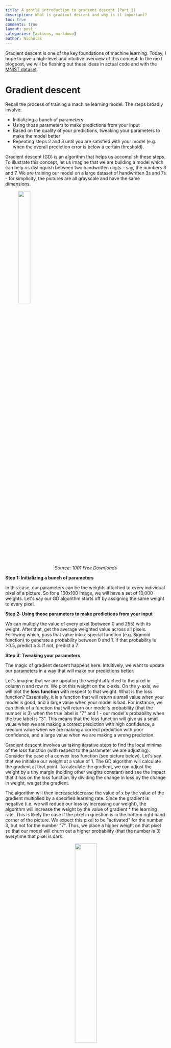 ```yaml
---
title: A gentle introduction to gradient descent (Part 1)
description: What is gradient descent and why is it important? 
toc: true
comments: true
layout: post
categories: [actions, markdown]
author: Nicholas
---
```


Gradient descent is one of the key foundations of machine learning. Today, I hope to give a high-level and intuitive overview of this concept.
In the next blogpost, we will be fleshing out these ideas in actual code and with the <a href="https://en.wikipedia.org/wiki/MNIST_database">MNIST dataset</a>.

# Gradient descent
Recall the process of training a machine learning model. The steps broadly involve:
- Initializing a bunch of parameters
- Using those parameters to make predictions from your input
- Based on the quality of your predictions, tweaking your parameters to make the model better
- Repeating steps 2 and 3 until you are satisfied with your model (e.g. when the overall prediction error is below a certain threshold).

Gradient descent (GD) is an algorithm that helps us accomplish these steps.
To illustrate this concept, let us imagine that we are building a model which can help us distinguish between two handwritten digits - say, the numbers 3 and 7.
We are training our model on a large dataset of handwritten 3s and 7s - for simplicity, the pictures are all grayscale and have the same dimensions.

<figure>
<img src="images/handwritten37.png" width="30%">
<figcaption align = "center"><em>Source: 1001 Free Downloads</em></figcaption>
</figure>

**Step 1: Initializing a bunch of parameters**

In this case, our parameters can be the weights attached to every individual pixel of a picture. So for a 100x100 image, we will have a set of 10,000 weights.
Let's say our GD algorithm starts off by assigning the same weight to every pixel.

**Step 2: Using those parameters to make predictions from your input**

We can multiply the value of every pixel (between 0 and 255) with its weight. After that, get the average weighted value across all pixels.
Following which, pass that value into a special function (e.g. Sigmoid function) to generate a probability between 0 and 1.
If that probability is >0.5, predict a 3. If not, predict a 7.

**Step 3: Tweaking your parameters**

The magic of gradient descent happens here. Intuitively, we want to update our parameters in a way that will make our predictions better.

Let's imagine that we are updating the weight attached to the pixel in column n and row m. We plot this weight on the x-axis.
On the y-axis, we will plot the **loss function** with respect to that weight. What is the loss function?
Essentially, it is a function that will return a small value when your model is good, and a large value when your model is bad.
For instance, we can think of a function that will return our model's probability (that the number is 3) when the true label is "7" and 1 - our model's probability when the true
label is "3". This means that the loss function will give us a small value when we are making a correct prediction with high confidence, a medium value when we are
making a correct prediction with poor confidence, and a large value when we are making a wrong prediction.

Gradient descent involves us taking iterative steps to find the local minima of the loss function (with respect to the parameter we are adjusting).
Consider the case of a convex loss function (see picture below). Let's say that we initialize our weight at a value of 1. The GD algorithm will calculate the gradient at that point.
To calculate the gradient, we can adjust the weight by a tiny margin (holding other weights constant) and see the impact that it has on the loss function.
By dividing the change in loss by the change in weight, we get the gradient.

The algorithm will then increase/decrease the value of x by the value of the gradient multiplied by a specified learning rate. Since the gradient is negative (i.e. we will
reduce our loss by increasing our weight), the algorithm will increase the weight by the value of gradient * the learning rate. This is likely the case if the pixel in question is
in the bottom right hand corner of the picture. We expect this pixel to be "activated" for the number 3, but not for the number "7". Thus, we place a higher weight
on that pixel so that our model will churn out a higher probability (that the number is 3) everytime that pixel is dark.

<figure>
<center><img src="images/gd1.png" width=40%></center>
<figcaption align = "center"><em>Source: fast.ai</em></figcaption>
</figure>

> Tip: The learning rate controls the rate at which the model adjusts its parameters. Selecting the optimal learning rate is tricky. If we select an overly large rate, the model will adjust the parameters by huge amounts, potentially resulting in us bypassing the local minima. In contrast, if the learning rate is too small, it will take a long time to reach the local minima. 
> There are several ways to tune this important hyperparameter.
> For instance, you could do learning rate annealing. Start off with a high learning rate so that you can quickly descend to an acceptable set of parameter values.
> After that, decrease your learning rate so that you can precisely locate the optimal value within the acceptable range.
> Here's a [good article](https://automaticaddison.com/how-to-choose-an-optimal-learning-rate-for-gradient-descent/) which explains more.

**Step 4: Iterate until you are satisfied**

Eventually, after multiple rounds of iteration, we will reach the local minima of the loss function. At this point, our gradient is zero and any further adjustments to the weight will increase loss.

<figure>
<center><img src="images/gd2.png" width=40%></center>
<figcaption align = "center"><em>Source: fast.ai</em></figcaption>
</figure>

We repeat this process for every weight (all 10,000 of them!).

A common analogy for gradient descent is that of a blindfolded hiker who is stuck on the side of a hill. He wants to get to as low a point as possible.
Thus, he feels the ground around him and takes a small step in the steepest downward direction. This is one iteration. By taking many of these small steps, he will
eventually reach the bottom of a valley (local minima).


<figure>
<center><img src="images/skye.png" width=40%></center>
<figcaption align = "center"><em>The beautiful Isle of Skye (source: inspiredbymaps)</em></figcaption>
</figure>

> Tip: Note that gradient descent requires our loss function to be continuous and smooth. 
> What if our loss function is discontinuous - say, a step function?
> To illustrate this, initialize our weight at 1. The gradient at that point is completely flat. Thus, the GD algorithm will terminate immediately.
> However, if we increased our weight by a larger amount, we could have moved to a lower step of the loss function. In this instance, the GD algorithm will not give us good results and the model will not learn well.
> This is why we cannot use accuracy (the % of correct classifications) as our loss function. We can imagine accuracy to be represented by a step function - if we change
> a weight by a tiny amount, we do not expect any prediction to change from a 3 to 7 (or vice versa). As such, accuracy remains unchanged.
> A much larger adjustment in a weight is needed to induce a change in our predictions.
> Consequently, we use a continuous loss function which improves when we make correct predictions with slightly more confidence, or make wrong predictions with slightly less confidence.
> <figure>
<img src="images/desmos_step.png" width=40%>
<figcaption align = "center"><em>Source: Desmos</em></figcaption>
</figure>


## What are the limitations of gradient descent?

There are two key limitations behind standard gradient descent (or batch gradient descent):
- Firstly, it is possible that we can get stuck in a local minima of the loss function, preventing us from accessing the better global minima. Consider the illustration below. We start at point U and adjust iteratively until we hit the local minima and the GD algorithm terminates.

<figure>
<img src="images/minima2.png" width=40%>
<figcaption align = "center"><em>Source: Analytics Vidhya</em></figcaption>
</figure>

- Secondly, in standard gradient descent, we use every single datapoint in our training set to compute gradients. Let's say we have 5,000 training images. For a given parameter, we use all 5,000 images to calculate individual losses and take the mean. After that, we adjust the parameter value slightly and re-calculate the loss for all 5,000 images (taking the mean again). The difference in means divided by the difference in weight is the gradient. When the training set is large, this process becomes computationally intensive.

# Other flavours of gradient descent
## Stochastic gradient descent

To remedy those limitations, stochastic gradient descent is a popular alternative.
In stochastic gradient descent, we do not use the entire training dataset in our computation of gradients. Instead, in each iteration, we randomly select a training datapoint to do so.
This gives us a stochastic (i.e. random) approximation to the gradient calculated with the entire training dataset. By constantly iterating, the parameter value should
move in the same general direction (as standard gradient descent), while being computationally more efficient.

The randomness can also allow us to escape local minima. Every training datapoint has its own unique loss function. In standard gradient descent, we average all these
loss functions into one aggregate loss function. In unfortunate cases, we will
move down that average loss function into a sub-optimal local minima where we are trapped forever.

However, in stochastic gradient descent, we can potentially avoid this negative outcome. In each iteration, we hop from the loss function of one training datapoint
to another. Even if we get stuck in the local minima of a loss function, we can move to a new loss function in the next iteration (where our current parameter value is not
in a local minima anymore). This allows us to keep moving and iterating.

Stochastic gradient descent faces two key weaknesses:
- The stochastic steps it take can be very noisy. This may result in us taking more time to converge 
to the local minima of the loss function (ignoring the case where the local minima may be sub-optimal). Stochastic gradient descent is computationally more efficient, but may end up taking more time.
- Computing infrastructure in ML (e.g. GPUs) are optimised for vectorized operations (vector addition, multiplication). Given that we use only one training datapoint at a time, we give up this powerful capability.


## Mini-batch gradient descent

Mini-batch gradient descent is a compromise between standard gradient descent and stochastic gradient descent. We do not use the entire training dataset or a single training datapoint.
Instead, we use small batches (typically ~30-500) of training datapoints to compute our gradient. Given that we use small batches of datapoints at a time, we are also able to harness the performance of GPUs in vectorized operations.

# Conclusion

I hope this article has given you a good overview of the key concepts in gradient descent! Here's a quick summary:

- Gradient descent is an algorithm that allows us to iteratively adjust our model's parameters for better performance. We adjust our parameters in a direction that brings us down the loss function.
- The two biggest limitations of standard gradient descent are 1) the possibility that we may be trapped in the local minima of our loss function, and 2) the computational cost.
- Stochastic and mini-batch gradient descent are popular alternatives that mitigate some of these issues.

Hope you enjoyed reading! In the next blogpost, we will be fleshing out these high-level concepts in actual code - see you then!
